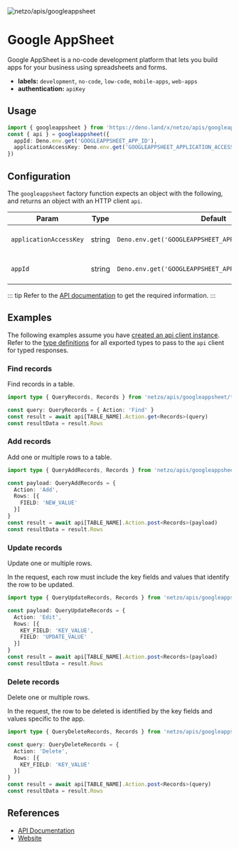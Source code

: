 <img src="https://raw.githubusercontent.com/netzo/netzo/main/assets/apis/googleappsheet.svg" alt="netzo/apis/googleappsheet" class="mb-5 w-75px">

# Google AppSheet

Google AppSheet is a no-code development platform that lets you build apps for your business using spreadsheets and forms.

- **labels:** `development`, `no-code`, `low-code`, `mobile-apps`, `web-apps`
- **authentication:** `apiKey`

## Usage

```ts
import { googleappsheet } from 'https://deno.land/x/netzo/apis/googleappsheet/mod.ts'
const { api } = googleappsheet({
  appId: Deno.env.get('GOOGLEAPPSHEET_APP_ID'),
  applicationAccessKey: Deno.env.get('GOOGLEAPPSHEET_APPLICATION_ACCESS_KEY'),
})
```

## Configuration

The `googleappsheet` factory function expects an object with the following, and returns an object with an HTTP client `api`.

| Param                  | Type   | Default                                                 | Description                              |
|------------------------|--------|---------------------------------------------------------|------------------------------------------|
| `applicationAccessKey` | string | `Deno.env.get('GOOGLEAPPSHEET_APPLICATION_ACCESS_KEY')` | the access key to use for authentication |
| `appId`                | string | `Deno.env.get('GOOGLEAPPSHEET_APP_ID')`                 | the unique identifier for the app        |


::: tip Refer to the [API documentation](https://support.google.com/appsheet/topic/10105767) to get the required information.
:::

## Examples

The following examples assume you have [created an api client instance](#usage). Refer to the [type definitions](https://deno.land/x/netzo/apis/googleappsheet/types.ts) for all exported types to pass to the `api` client for typed responses.

### Find records

Find records in a table.

```ts
import type { QueryRecords, Records } from 'netzo/apis/googleappsheet/types.ts'

const query: QueryRecords = { Action: 'Find' }
const result = await api[TABLE_NAME].Action.get<Records>(query)
const resultData = result.Rows
```

### Add records

Add one or multiple rows to a table.

```ts
import type { QueryAddRecords, Records } from 'netzo/apis/googleappsheet/types.ts'

const payload: QueryAddRecords = {
  Action: 'Add',
  Rows: [{
    FIELD: 'NEW_VALUE'
  }]
}
const result = await api[TABLE_NAME].Action.post<Records>(payload)
const resultData = result.Rows
```

### Update records

Update one or multiple rows.

In the request, each row must include the key fields and values that identify the row to be updated.

```ts
import type { QueryUpdateRecords, Records } from 'netzo/apis/googleappsheet/types.ts'

const payload: QueryUpdateRecords = {
  Action: 'Edit',
  Rows: [{
    KEY_FIELD: 'KEY_VALUE',
    FIELD: 'UPDATE_VALUE'
  }]
}
const result = await api[TABLE_NAME].Action.post<Records>(payload)
const resultData = result.Rows
```

### Delete records

Delete one or multiple rows.

In the request, the row to be deleted is identified by the key fields and values specific to the app.

```ts
import type { QueryDeleteRecords, Records } from 'netzo/apis/googleappsheet/types.ts'

const query: QueryDeleteRecords = {
  Action: 'Delete',
  Rows: [{
    KEY_FIELD: 'KEY_VALUE'
  }]
}
const result = await api[TABLE_NAME].Action.post<Records>(query)
const resultData = result.Rows
```

## References

- [API Documentation](https://support.google.com/appsheet/topic/10105767)
- [Website](https://about.appsheet.com/home/)
